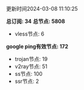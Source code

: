 更新时间2024-03-08 11:10:25

**总订阅: 34**
**总节点: 5808**
- vless节点: 6

**google ping有效节点: 172**
- trojan节点: 19
- v2ray节点: 51
- ss节点: 100
- ssr节点: 2
